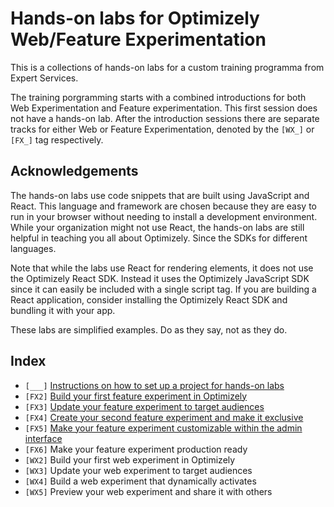 # Hands-on labs for Optimizely Web/Feature Experimentation

This is a collections of hands-on labs for a custom training programma from Expert Services.

The training porgramming starts with a combined introductions for both Web Experimentation and Feature experimentation. This first session does not have a hands-on lab. After the introduction sessions there are separate tracks for either Web or Feature Experimentation, denoted by the `[WX_]` or `[FX_]` tag respectively. 

## Acknowledgements

The hands-on labs use code snippets that are built using JavaScript and React. This language and framework are chosen because they are easy to run in your browser without needing to install a development environment. While your organization might not use React, the hands-on labs are still helpful in teaching you all about Optimizely. Since the SDKs for different languages.

Note that while the labs use React for rendering elements, it does not use the Optimizely React SDK. Instead it uses the Optimizely JavaScript SDK since it can easily be included with a single script tag. If you are building a React application, consider installing the Optimizely React SDK and bundling it with your app.

These labs are simplified examples. Do as they say, not as they do.

## Index

- `[___]` [Instructions on how to set up a project for hands-on labs](./setup)
- `[FX2]` [Build your first feature experiment in Optimizely](./fx2)
- `[FX3]` [Update your feature experiment to target audiences](./fx3)
- `[FX4]` [Create your second feature experiment and make it exclusive](./fx4)
- `[FX5]` [Make your feature experiment customizable within the admin interface](./fx5)
- `[FX6]` Make your feature experiment production ready
- `[WX2]` Build your first web experiment in Optimizely
- `[WX3]` Update your web experiment to target audiences
- `[WX4]` Build a web experiment that dynamically activates
- `[WX5]` Preview your web experiment and share it with others

